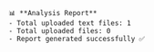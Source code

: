 
    📊 **Analysis Report**
    - Total uploaded text files: 1
    - Total uploaded files: 0
    - Report generated successfully ✅
    